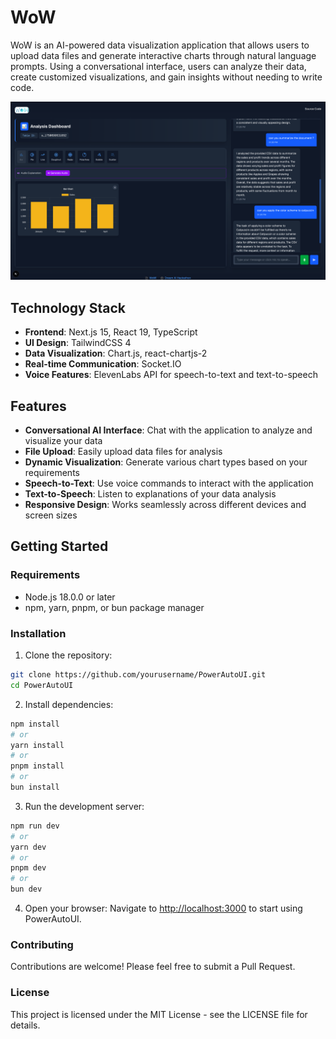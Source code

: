 # WoW

WoW is an AI-powered data visualization application that allows users to upload data files and generate interactive charts through natural language prompts. Using a conversational interface, users can analyze their data, create customized visualizations, and gain insights without needing to write code.

![demo](./ScreenShot/demo.png)

## Technology Stack

- **Frontend**: Next.js 15, React 19, TypeScript
- **UI Design**: TailwindCSS 4
- **Data Visualization**: Chart.js, react-chartjs-2
- **Real-time Communication**: Socket.IO
- **Voice Features**: ElevenLabs API for speech-to-text and text-to-speech

## Features

- **Conversational AI Interface**: Chat with the application to analyze and visualize your data
- **File Upload**: Easily upload data files for analysis
- **Dynamic Visualization**: Generate various chart types based on your requirements
- **Speech-to-Text**: Use voice commands to interact with the application
- **Text-to-Speech**: Listen to explanations of your data analysis
- **Responsive Design**: Works seamlessly across different devices and screen sizes

## Getting Started

### Requirements

- Node.js 18.0.0 or later
- npm, yarn, pnpm, or bun package manager

### Installation

1. Clone the repository:
```bash
git clone https://github.com/yourusername/PowerAutoUI.git
cd PowerAutoUI
```

2. Install dependencies:
```bash
npm install
# or
yarn install
# or
pnpm install
# or
bun install
```

3. Run the development server:
```bash
npm run dev
# or
yarn dev
# or
pnpm dev
# or
bun dev
```

4. Open your browser:
   Navigate to [http://localhost:3000](http://localhost:3000) to start using PowerAutoUI.

### Contributing

Contributions are welcome! Please feel free to submit a Pull Request.

### License

This project is licensed under the MIT License - see the LICENSE file for details.

